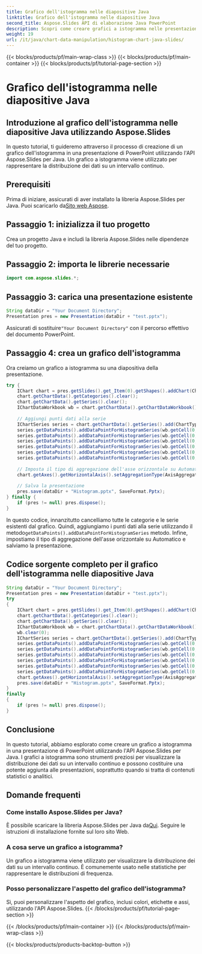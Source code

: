 ```yaml
---
title: Grafico dell'istogramma nelle diapositive Java
linktitle: Grafico dell'istogramma nelle diapositive Java
second_title: Aspose.Slides API di elaborazione Java PowerPoint
description: Scopri come creare grafici a istogramma nelle presentazioni di PowerPoint utilizzando Aspose.Slides per Java. Guida passo passo con codice sorgente per la visualizzazione dei dati.
weight: 19
url: /it/java/chart-data-manipulation/histogram-chart-java-slides/
---
```


{{< blocks/products/pf/main-wrap-class >}}
{{< blocks/products/pf/main-container >}}
{{< blocks/products/pf/tutorial-page-section >}}

# Grafico dell'istogramma nelle diapositive Java


## Introduzione al grafico dell'istogramma nelle diapositive Java utilizzando Aspose.Slides

In questo tutorial, ti guideremo attraverso il processo di creazione di un grafico dell'istogramma in una presentazione di PowerPoint utilizzando l'API Aspose.Slides per Java. Un grafico a istogramma viene utilizzato per rappresentare la distribuzione dei dati su un intervallo continuo.

## Prerequisiti

 Prima di iniziare, assicurati di aver installato la libreria Aspose.Slides per Java. Puoi scaricarlo da[Sito web Aspose](https://releases.aspose.com/slides/java/).

## Passaggio 1: inizializza il tuo progetto

Crea un progetto Java e includi la libreria Aspose.Slides nelle dipendenze del tuo progetto.

## Passaggio 2: importa le librerie necessarie

```java
import com.aspose.slides.*;
```

## Passaggio 3: carica una presentazione esistente

```java
String dataDir = "Your Document Directory";
Presentation pres = new Presentation(dataDir + "test.pptx");
```

 Assicurati di sostituire`"Your Document Directory"` con il percorso effettivo del documento PowerPoint.

## Passaggio 4: crea un grafico dell'istogramma

Ora creiamo un grafico a istogramma su una diapositiva della presentazione.

```java
try {
    IChart chart = pres.getSlides().get_Item(0).getShapes().addChart(ChartType.Histogram, 50, 50, 500, 400);
    chart.getChartData().getCategories().clear();
    chart.getChartData().getSeries().clear();
    IChartDataWorkbook wb = chart.getChartData().getChartDataWorkbook();
    
    // Aggiungi punti dati alla serie
    IChartSeries series = chart.getChartData().getSeries().add(ChartType.Histogram);
    series.getDataPoints().addDataPointForHistogramSeries(wb.getCell(0, "A1", 15));
    series.getDataPoints().addDataPointForHistogramSeries(wb.getCell(0, "A2", -41));
    series.getDataPoints().addDataPointForHistogramSeries(wb.getCell(0, "A3", 16));
    series.getDataPoints().addDataPointForHistogramSeries(wb.getCell(0, "A4", 10));
    series.getDataPoints().addDataPointForHistogramSeries(wb.getCell(0, "A5", -23));
    series.getDataPoints().addDataPointForHistogramSeries(wb.getCell(0, "A6", 16));
    
    // Imposta il tipo di aggregazione dell'asse orizzontale su Automatico
    chart.getAxes().getHorizontalAxis().setAggregationType(AxisAggregationType.Automatic);
    
    // Salva la presentazione
    pres.save(dataDir + "Histogram.pptx", SaveFormat.Pptx);
} finally {
    if (pres != null) pres.dispose();
}
```

 In questo codice, innanzitutto cancelliamo tutte le categorie e le serie esistenti dal grafico. Quindi, aggiungiamo i punti dati alla serie utilizzando il metodo`getDataPoints().addDataPointForHistogramSeries` metodo. Infine, impostiamo il tipo di aggregazione dell'asse orizzontale su Automatico e salviamo la presentazione.

## Codice sorgente completo per il grafico dell'istogramma nelle diapositive Java

```java
String dataDir = "Your Document Directory";
Presentation pres = new Presentation(dataDir + "test.pptx");
try
{
	IChart chart = pres.getSlides().get_Item(0).getShapes().addChart(ChartType.Histogram, 50, 50, 500, 400);
	chart.getChartData().getCategories().clear();
	chart.getChartData().getSeries().clear();
	IChartDataWorkbook wb = chart.getChartData().getChartDataWorkbook();
	wb.clear(0);
	IChartSeries series = chart.getChartData().getSeries().add(ChartType.Histogram);
	series.getDataPoints().addDataPointForHistogramSeries(wb.getCell(0, "A1", 15));
	series.getDataPoints().addDataPointForHistogramSeries(wb.getCell(0, "A2", -41));
	series.getDataPoints().addDataPointForHistogramSeries(wb.getCell(0, "A3", 16));
	series.getDataPoints().addDataPointForHistogramSeries(wb.getCell(0, "A4", 10));
	series.getDataPoints().addDataPointForHistogramSeries(wb.getCell(0, "A5", -23));
	series.getDataPoints().addDataPointForHistogramSeries(wb.getCell(0, "A6", 16));
	chart.getAxes().getHorizontalAxis().setAggregationType(AxisAggregationType.Automatic);
	pres.save(dataDir + "Histogram.pptx", SaveFormat.Pptx);
}
finally
{
	if (pres != null) pres.dispose();
}
```

## Conclusione

In questo tutorial, abbiamo esplorato come creare un grafico a istogramma in una presentazione di PowerPoint utilizzando l'API Aspose.Slides per Java. I grafici a istogramma sono strumenti preziosi per visualizzare la distribuzione dei dati su un intervallo continuo e possono costituire una potente aggiunta alle presentazioni, soprattutto quando si tratta di contenuti statistici o analitici.

## Domande frequenti

### Come installo Aspose.Slides per Java?

 È possibile scaricare la libreria Aspose.Slides per Java da[Qui](https://releases.aspose.com/slides/java/). Seguire le istruzioni di installazione fornite sul loro sito Web.

### A cosa serve un grafico a istogramma?

Un grafico a istogramma viene utilizzato per visualizzare la distribuzione dei dati su un intervallo continuo. È comunemente usato nelle statistiche per rappresentare le distribuzioni di frequenza.

### Posso personalizzare l'aspetto del grafico dell'istogramma?

Sì, puoi personalizzare l'aspetto del grafico, inclusi colori, etichette e assi, utilizzando l'API Aspose.Slides.
{{< /blocks/products/pf/tutorial-page-section >}}

{{< /blocks/products/pf/main-container >}}
{{< /blocks/products/pf/main-wrap-class >}}

{{< blocks/products/products-backtop-button >}}
